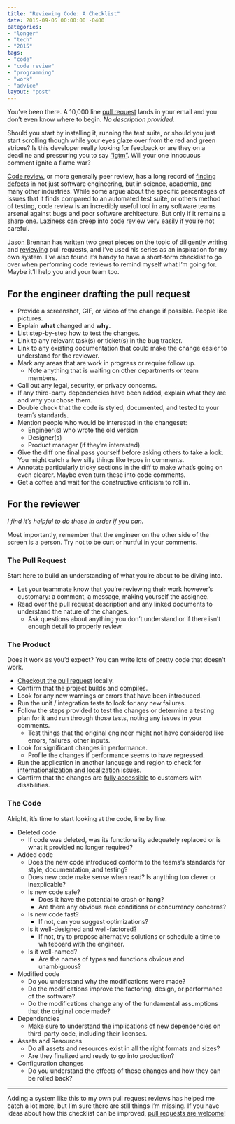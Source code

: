 ```yaml
---
title: "Reviewing Code: A Checklist"
date: 2015-09-05 00:00:00 -0400
categories: 
- "longer"
- "tech"
- "2015"
tags: 
- "code"
- "code review"
- "programming"
- "work"
- "advice"
layout: "post"
---
```


You’ve been there. A 10,000 line [pull request](https://help.github.com/articles/using-pull-requests/) lands in your email and you don’t even know where to begin. _No description provided._

Should you start by installing it, running the test suite, or should you just start scrolling though while your eyes glaze over from the red and green stripes? Is this developer really looking for feedback or are they on a deadline and pressuring you to say [“lgtm”](https://en.wiktionary.org/wiki/LGTM). Will your one innocuous comment ignite a flame war?

<!-- more -->

[Code review](https://en.wikipedia.org/wiki/Code_review), or more generally peer review, has a long record of [finding defects](https://kev.inburke.com/kevin/the-best-ways-to-find-bugs-in-your-code/) in not just software engineering, but in science, academia, and many other industries. While some argue about the specific percentages of issues that it finds compared to an automated test suite, or others method of testing, code review is an incredibly useful tool in any software teams arsenal against bugs and poor software architecture. But only if it remains a sharp one. Laziness can creep into code review very easily if you’re not careful.

[Jason Brennan](https://twitter.com/jasonbrennan) has written two great pieces on the topic of diligently [writing](http://nearthespeedoflight.com/article/2013_07_10_pull_requests_volume_1__writing_a_great_pull_request) and [reviewing](http://nearthespeedoflight.com/article/2013_07_15_pull_requests_volume_2__giving_great_pull_request_reviews) pull requests, and I’ve used his series as an inspiration for my own system. I’ve also found it’s handy to have a short-form checklist to go over when performing code reviews to remind myself what I’m going for. Maybe it’ll help you and your team too.

## For the engineer drafting the pull request

* Provide a screenshot, GIF, or video of the change if possible. People like pictures.
* Explain **what** changed and **why**.
* List step-by-step how to test the changes.
* Link to any relevant task(s) or ticket(s) in the bug tracker.
* Link to any existing documentation that could make the change easier to understand for the reviewer.
* Mark any areas that are work in progress or require follow up.
	* Note anything that is waiting on other departments or team members.
* Call out any legal, security, or privacy concerns.
* If any third-party dependencies have been added, explain what they are and why you chose them.
* Double check that the code is styled, documented, and tested to your team’s standards.
* Mention people who would be interested in the changeset:
	* Engineer(s) who wrote the old version
	* Designer(s)
	* Product manager (if they’re interested)
* Give the diff one final pass yourself before asking others to take a look. You might catch a few silly things like typos in comments.
* Annotate particularly tricky sections in the diff to make what’s going on even clearer. Maybe even turn these into code comments.
* Get a coffee and wait for the constructive criticism to roll in.

## For the reviewer

_I find it’s helpful to do these in order if you can._

Most importantly, remember that the engineer on the other side of the screen is a person. Try not to be curt or hurtful in your comments.

### The Pull Request

Start here to build an understanding of what you’re about to be diving into.

* Let your teammate know that you’re reviewing their work however’s customary: a comment, a message, making yourself the assignee.
* Read over the pull request description and any linked documents to understand the nature of the changes.
	* Ask questions about anything you don’t understand or if there isn’t enough detail to properly review.

### The Product

Does it work as you’d expect? You can write lots of pretty code that doesn’t work.

* [Checkout the pull request](https://help.github.com/articles/checking-out-pull-requests-locally/) locally.
* Confirm that the project builds and compiles.
* Look for any new warnings or errors that have been introduced.
* Run the unit / integration tests to look for any new failures.
* Follow the steps provided to test the changes or determine a testing plan for it and run through those tests, noting any issues in your comments.
	* Test things that the original engineer might not have considered like errors, failures, other inputs.
* Look for significant changes in performance.
	* Profile the changes if performance seems to have regressed.
* Run the application in another language and region to check for [internationalization and localization](https://en.wikipedia.org/wiki/Internationalization_and_localization) issues.
* Confirm that the changes are [fully accessible](https://en.wikipedia.org/wiki/Computer_accessibility) to customers with disabilities.

### The Code

Alright, it’s time to start looking at the code, line by line.

* Deleted code
	* If code was deleted, was its functionality adequately replaced or is what it provided no longer required?
* Added code
	* Does the new code introduced conform to the teams’s standards for style, documentation, and testing?
	* Does new code make sense when read? Is anything too clever or inexplicable?
	* Is new code safe?
		* Does it have the potential to crash or hang?
		* Are there any obvious race conditions or concurrency concerns?
	* Is new code fast?
		* If not, can you suggest optimizations?
	* Is it well-designed and well-factored?
		* If not, try to propose alternative solutions or schedule a time to whiteboard with the engineer.
	* Is it well-named?
		* Are the names of types and functions obvious and unambiguous?
* Modified code
	* Do you understand why the modifications were made?
	* Do the modifications improve the factoring, design, or performance of the software?
	* Do the modifications change any of the fundamental assumptions that the original code made?
* Dependencies
	* Make sure to understand the implications of new dependencies on third-party code, including their licenses.
* Assets and Resources
	* Do all assets and resources exist in all the right formats and sizes?
	* Are they finalized and ready to go into production?
*  Configuration changes
	* Do you understand the effects of these changes and how they can be rolled back?

---

Adding a system like this to my own pull request reviews has helped me catch a lot more, but I’m sure there are still things I’m missing. If you have ideas about how this checklist can be improved, [pull requests are welcome](https://github.com/mattbischoff/matthewbischoff.com/pulls)!
